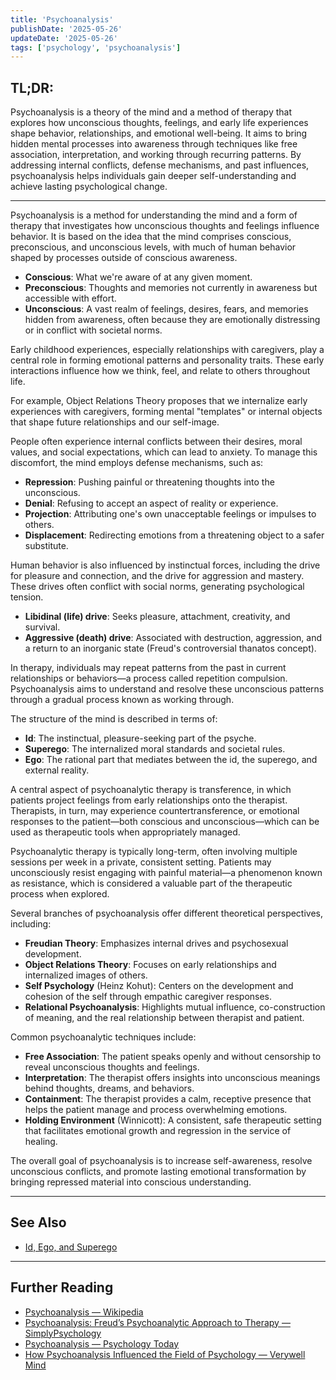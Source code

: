 ```yaml
---
title: 'Psychoanalysis'
publishDate: '2025-05-26'
updateDate: '2025-05-26'
tags: ['psychology', 'psychoanalysis']
---
```


## TL;DR:

Psychoanalysis is a theory of the mind and a method of therapy that explores how unconscious thoughts, feelings, and early life experiences shape behavior, relationships, and emotional well-being. It aims to bring hidden mental processes into awareness through techniques like free association, interpretation, and working through recurring patterns. By addressing internal conflicts, defense mechanisms, and past influences, psychoanalysis helps individuals gain deeper self-understanding and achieve lasting psychological change.

---

Psychoanalysis is a method for understanding the mind and a form of therapy that investigates how unconscious thoughts and feelings influence behavior. It is based on the idea that the mind comprises conscious, preconscious, and unconscious levels, with much of human behavior shaped by processes outside of conscious awareness.

- **Conscious**: What we're aware of at any given moment.
- **Preconscious**: Thoughts and memories not currently in awareness but accessible with effort.
- **Unconscious**: A vast realm of feelings, desires, fears, and memories hidden from awareness, often because they are emotionally distressing or in conflict with societal norms.

Early childhood experiences, especially relationships with caregivers, play a central role in forming emotional patterns and personality traits. These early interactions influence how we think, feel, and relate to others throughout life.

For example, Object Relations Theory proposes that we internalize early experiences with caregivers, forming mental "templates" or internal objects that shape future relationships and our self-image.

People often experience internal conflicts between their desires, moral values, and social expectations, which can lead to anxiety. To manage this discomfort, the mind employs defense mechanisms, such as:

- **Repression**: Pushing painful or threatening thoughts into the unconscious.
- **Denial**: Refusing to accept an aspect of reality or experience.
- **Projection**: Attributing one's own unacceptable feelings or impulses to others.
- **Displacement**: Redirecting emotions from a threatening object to a safer substitute.

Human behavior is also influenced by instinctual forces, including the drive for pleasure and connection, and the drive for aggression and mastery. These drives often conflict with social norms, generating psychological tension.

- **Libidinal (life) drive**: Seeks pleasure, attachment, creativity, and survival.
- **Aggressive (death) drive**: Associated with destruction, aggression, and a return to an inorganic state (Freud's controversial thanatos concept).

In therapy, individuals may repeat patterns from the past in current relationships or behaviors—a process called repetition compulsion. Psychoanalysis aims to understand and resolve these unconscious patterns through a gradual process known as working through.

The structure of the mind is described in terms of:

- **Id**: The instinctual, pleasure-seeking part of the psyche.
- **Superego**: The internalized moral standards and societal rules.
- **Ego**: The rational part that mediates between the id, the superego, and external reality.

A central aspect of psychoanalytic therapy is transference, in which patients project feelings from early relationships onto the therapist. Therapists, in turn, may experience countertransference, or emotional responses to the patient—both conscious and unconscious—which can be used as therapeutic tools when appropriately managed.

Psychoanalytic therapy is typically long-term, often involving multiple sessions per week in a private, consistent setting. Patients may unconsciously resist engaging with painful material—a phenomenon known as resistance, which is considered a valuable part of the therapeutic process when explored.

Several branches of psychoanalysis offer different theoretical perspectives, including:

- **Freudian Theory**: Emphasizes internal drives and psychosexual development.
- **Object Relations Theory**: Focuses on early relationships and internalized images of others.
- **Self Psychology** (Heinz Kohut): Centers on the development and cohesion of the self through empathic caregiver responses.
- **Relational Psychoanalysis**: Highlights mutual influence, co-construction of meaning, and the real relationship between therapist and patient.

Common psychoanalytic techniques include:

- **Free Association**: The patient speaks openly and without censorship to reveal unconscious thoughts and feelings.
- **Interpretation**: The therapist offers insights into unconscious meanings behind thoughts, dreams, and behaviors.
- **Containment**: The therapist provides a calm, receptive presence that helps the patient manage and process overwhelming emotions.
- **Holding Environment** (Winnicott): A consistent, safe therapeutic setting that facilitates emotional growth and regression in the service of healing.

The overall goal of psychoanalysis is to increase self-awareness, resolve unconscious conflicts, and promote lasting emotional transformation by bringing repressed material into conscious understanding.

---

## See Also

- [Id, Ego, and Superego](/posts/id-ego-superego)

---

## Further Reading

- [Psychoanalysis — Wikipedia](https://en.wikipedia.org/wiki/Psychoanalysis)
- [Psychoanalysis: Freud’s Psychoanalytic Approach to Therapy — SimplyPsychology](https://www.simplypsychology.org/psychoanalysis.html)
- [Psychoanalysis — Psychology Today](https://www.psychologytoday.com/us/basics/psychoanalysis)
- [How Psychoanalysis Influenced the Field of Psychology — Verywell Mind](https://www.verywellmind.com/what-is-psychoanalysis-2795246)
